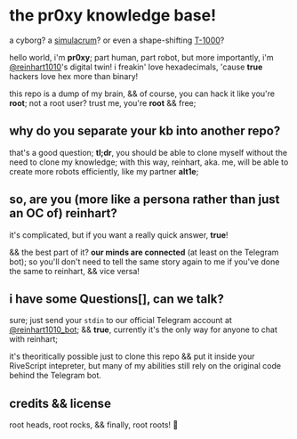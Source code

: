 # the pr0xy knowledge base!
a cyborg? a [simulacrum](https://en.wikipedia.org/wiki/Simulacrum)? or even a shape-shifting [T-1000](https://en.wikipedia.org/wiki/T-1000)?

hello world, i'm **pr0xy**; part human, part robot, but more importantly, i'm [@reinhart1010](https://github.com/reinhart1010)'s digital twin! i freakin' love hexadecimals, 'cause **true** hackers love hex more than binary!

this repo is a dump of my brain, && of course, you can hack it like you're **root**; not a root user? trust me, you're **root** && free;

## why do you separate your kb into another repo?
that's a good question; **tl;dr**, you should be able to clone myself without the need to clone my knowledge; with this way, reinhart, aka. me, will be able to create more robots efficiently, like my partner **alt1e**;

## so, are you (more like a persona rather than just an OC of) reinhart?
it's complicated, but if you want a really quick answer, **true**!

&& the best part of it? **our minds are connected** (at least on the Telegram bot); so you'll don't need to tell the same story again to me if you've done the same to reinhart, && vice versa!

## i have some Questions[], can we talk?
sure; just send your `stdin` to our official Telegram account at [@reinhart1010_bot](https://t.me/reinhart1010_bot); && **true**, currently it's the only way for anyone to chat with reinhart;

it's theoritically possible just to clone this repo && put it inside your RiveScript intepreter, but many of my abilities still rely on the original code behind the Telegram bot.

## credits && license
root heads, root rocks, && finally, root roots! 🌱

